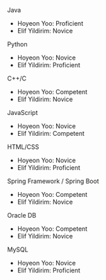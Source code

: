 Java
- Hoyeon Yoo: Proficient
- Elif Yildirim: Novice
  
Python
- Hoyeon Yoo: Novice
- Elif Yildirim: Proficient
  
C++/C
- Hoyeon Yoo: Competent
- Elif Yildirim: Novice
  
JavaScript
 - Hoyeon Yoo: Novice
 - Elif Yildirim: Competent
  
HTML/CSS
- Hoyeon Yoo: Novice
- Elif Yildirim: Proficient 
  
Spring Framework / Spring Boot
- Hoyeon Yoo: Competent
- Elif Yildirim: Novice
  
Oracle DB
- Hoyeon Yoo: Competent
- Elif Yildirim: Novice
  
MySQL
- Hoyeon Yoo: Novice
- Elif Yildirim: Proficient
